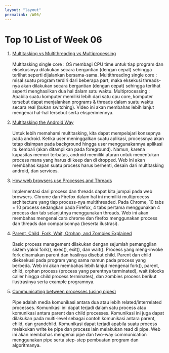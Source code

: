 ```yaml
---
layout: "layout"
permalink: /W06/
---
```


# Top 10 List of Week 06

1. [Multitasking vs Multithreading vs Multiprocessing](https://www.youtube.com/watch?v=Tn0u-IIBmtc)<br><br> 
Multitasking single core : OS membagi CPU time untuk tiap program dan eksekusinya dilakukan secara bergantian (dengan cepat) sehingga terlihat seperti dijalankan bersama-sama. Multithreading single core : misal suatu program terdiri dari beberapa part, maka eksekusi threads-nya akan dilakukan secara bergantian (dengan cepat) sehingga terlihat seperti menghasilkan dua hal dalam satu waktu. Multiprocessing : Apabila suatu komputer memiliki lebih dari satu cpu core, komputer tersebut dapat menjalankan programs & threads dalam suatu waktu secara real (bukan switching). Video ini akan membahas lebih lanjut mengenai hal-hal tersebut serta eksperimennya.

2. [Multitasking the Android Way](https://android-developers.googleblog.com/2010/04/multitasking-android-way.html)<br><br>
Untuk lebih memahami multitasking, kita dapat mempelajari konsepnya pada android. Ketika user meninggalkan suatu aplikasi, processnya akan tetap disimpan pada background hingga user menggunakannya aplikasi itu kembali (akan ditampilkan pada foreground). Namun, karena kapasitas memori terbatas, android memiliki aturan untuk menentukan process mana yang harus di keep dan di dropped. Web ini akan membahas kapan suatu process harus berhenti, desain dari multitasking android, dan services.

3. [How web browsers use Processes and Threads](https://levelup.gitconnected.com/how-web-browsers-use-processes-and-threads-9f8f8fa23371)<br><br>
Implementasi dari process dan threads dapat kita jumpai pada web browsers. Chrome dan Firefox dalam hal ini memiliki multiprocess architecture yang tiap process-nya multithreaded. Pada Chrome, 10 tabs = 10 process sedangkan pada Firefox, 4 tabs pertama menggunakan 4 process dan tab selanjutnya menggunakan threads. Web ini akan membahas mengenai cara chrome dan firefox menggunakan process dan threads dan comparisonnya (beserta ilustrasi).

4. [Parent, Child, Fork, Wait, Orphan, and Zombies Explained](http://www.it.uu.se/education/course/homepage/os/vt18/module-2/process-management/)<br><br>
Basic process management dilakukan dengan sejumlah pemanggilan sistem yakni fork(), exec(), exit(), dan wait(). Process yang meng-invoke fork dinamakan parent dan hasilnya disebut child. Parent dan child dieksekusi pada program yang sama namun pada process yang berbeda. Web ini akan membahas lebih lanjut mengenai fork(), parent, child, orphan process (process yang parentnya terminated), wait (blocks caller hingga child process terminates), dan zombies process berikut ilustrasinya serta example programnya.


5. [Communicating between processes (using pipes)](https://www.tutorialspoint.com/inter_process_communication/inter_process_communication_pipes.html)<br><br>
Pipe adalah media komunikasi antara dua atau lebih related/interrelated processes. Komunikasi ini dapat terjadi dalam satu process atau komunikasi antara parent dan child processes. Komunikasi ini juga dapat dilakukan pada multi-level sebagai contoh komunikasi antara parent, child, dan grandchild. Komunikasi dapat terjadi apabila suatu process melakukan write ke pipe dan process lain melakukan read di pipe. Web ini akan membahas mengenai pipe dan two-way communication menggunakan pipe serta step-step pembuatan program dan algoritmanya.

